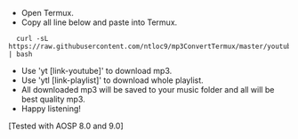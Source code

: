 - Open Termux.
- Copy all line below and paste into Termux.

```shell
  curl -sL https://raw.githubusercontent.com/ntloc9/mp3ConvertTermux/master/youtubeTermux.sh | bash
```

- Use 'yt [link-youtube]' to download mp3.
- Use 'ytl [link-playlist]' to download whole playlist.
- All downloaded mp3 will be saved to your music folder and all will be best quality mp3.
- Happy listening!

[Tested with AOSP 8.0 and 9.0]
